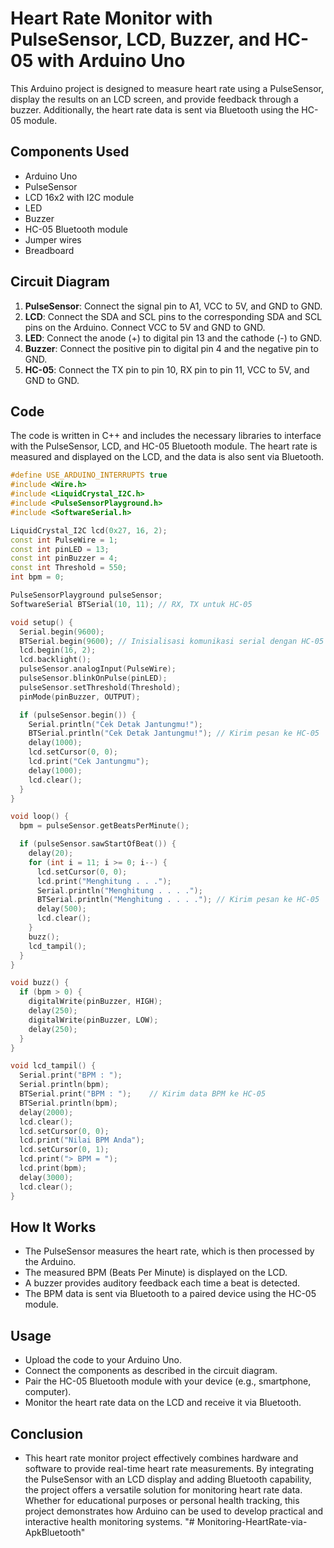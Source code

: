 # Heart Rate Monitor with PulseSensor, LCD, Buzzer, and HC-05 with Arduino Uno

This Arduino project is designed to measure heart rate using a PulseSensor, display the results on an LCD screen, and provide feedback through a buzzer. Additionally, the heart rate data is sent via Bluetooth using the HC-05 module.

## Components Used

- Arduino Uno
- PulseSensor
- LCD 16x2 with I2C module
- LED
- Buzzer
- HC-05 Bluetooth module
- Jumper wires
- Breadboard

## Circuit Diagram

1. **PulseSensor**: Connect the signal pin to A1, VCC to 5V, and GND to GND.
2. **LCD**: Connect the SDA and SCL pins to the corresponding SDA and SCL pins on the Arduino. Connect VCC to 5V and GND to GND.
3. **LED**: Connect the anode (+) to digital pin 13 and the cathode (-) to GND.
4. **Buzzer**: Connect the positive pin to digital pin 4 and the negative pin to GND.
5. **HC-05**: Connect the TX pin to pin 10, RX pin to pin 11, VCC to 5V, and GND to GND.

## Code

The code is written in C++ and includes the necessary libraries to interface with the PulseSensor, LCD, and HC-05 Bluetooth module. The heart rate is measured and displayed on the LCD, and the data is also sent via Bluetooth.

```cpp
#define USE_ARDUINO_INTERRUPTS true
#include <Wire.h>
#include <LiquidCrystal_I2C.h>
#include <PulseSensorPlayground.h>
#include <SoftwareSerial.h>

LiquidCrystal_I2C lcd(0x27, 16, 2);
const int PulseWire = 1;
const int pinLED = 13;
const int pinBuzzer = 4;
const int Threshold = 550;
int bpm = 0;

PulseSensorPlayground pulseSensor;
SoftwareSerial BTSerial(10, 11); // RX, TX untuk HC-05

void setup() {
  Serial.begin(9600);
  BTSerial.begin(9600); // Inisialisasi komunikasi serial dengan HC-05
  lcd.begin(16, 2);
  lcd.backlight();
  pulseSensor.analogInput(PulseWire);
  pulseSensor.blinkOnPulse(pinLED);
  pulseSensor.setThreshold(Threshold);
  pinMode(pinBuzzer, OUTPUT);

  if (pulseSensor.begin()) {
    Serial.println("Cek Detak Jantungmu!");
    BTSerial.println("Cek Detak Jantungmu!"); // Kirim pesan ke HC-05
    delay(1000);
    lcd.setCursor(0, 0);
    lcd.print("Cek Jantungmu");
    delay(1000);
    lcd.clear();
  }
}

void loop() {
  bpm = pulseSensor.getBeatsPerMinute();

  if (pulseSensor.sawStartOfBeat()) {
    delay(20);
    for (int i = 11; i >= 0; i--) {
      lcd.setCursor(0, 0);
      lcd.print("Menghitung . . .");
      Serial.println("Menghitung . . . .");
      BTSerial.println("Menghitung . . . ."); // Kirim pesan ke HC-05
      delay(500);
      lcd.clear();
    }
    buzz();
    lcd_tampil();
  }
}

void buzz() {
  if (bpm > 0) {
    digitalWrite(pinBuzzer, HIGH);
    delay(250);
    digitalWrite(pinBuzzer, LOW);
    delay(250);
  }
}

void lcd_tampil() {
  Serial.print("BPM : ");
  Serial.println(bpm);
  BTSerial.print("BPM : ");    // Kirim data BPM ke HC-05
  BTSerial.println(bpm);
  delay(2000);
  lcd.clear();
  lcd.setCursor(0, 0);
  lcd.print("Nilai BPM Anda");
  lcd.setCursor(0, 1);
  lcd.print("> BPM = ");
  lcd.print(bpm);
  delay(3000);
  lcd.clear();
}
```

## How It Works

- The PulseSensor measures the heart rate, which is then processed by the Arduino.
- The measured BPM (Beats Per Minute) is displayed on the LCD.
- A buzzer provides auditory feedback each time a beat is detected.
- The BPM data is sent via Bluetooth to a paired device using the HC-05 module.

## Usage

- Upload the code to your Arduino Uno.
- Connect the components as described in the circuit diagram.
- Pair the HC-05 Bluetooth module with your device (e.g., smartphone, computer).
- Monitor the heart rate data on the LCD and receive it via Bluetooth.

## Conclusion

- This heart rate monitor project effectively combines hardware and software to provide real-time heart rate measurements. By integrating the PulseSensor with an LCD display and adding Bluetooth capability, the project offers a versatile solution for monitoring heart rate data. Whether for educational purposes or personal health tracking, this project demonstrates how Arduino can be used to develop practical and interactive health monitoring systems.
"# Monitoring-HeartRate-via-ApkBluetooth" 

